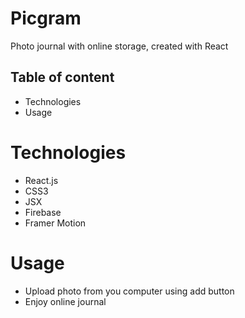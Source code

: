 # Picgram
Photo journal with online storage, created with React

## Table of content
* Technologies
* Usage

# Technologies
* React.js
* CSS3
* JSX
* Firebase
* Framer Motion

# Usage

* Upload photo from you computer using add button
* Enjoy online journal




